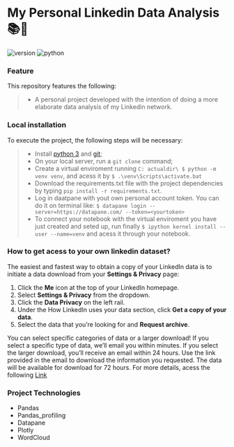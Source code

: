 # My Personal Linkedin Data Analysis 📚🔎
![version](https://img.shields.io/badge/version-0.0.1-blue)
![python](https://img.shields.io/badge/python-3.8.7-brightgreen)

### Feature ###

This repository features the following:
> - A personal project developed with the intention of doing a more elaborate data analysis of my Linkedin network.

### Local installation ###

To execute the project, the following steps will be necessary:
> - Install [python 3](https://www.python.org/) and [git](https://git-scm.com/downloads);
> - On your local server, run a `git clone` command;
> - Create a virtual enviroment running  `C: actualdir\ $ python -m venv venv`, and acess it by `$ .\venv\Scripts\activate.bat`
> - Download the requirements.txt file with the project dependencies by typing `pip install -r requirements.txt`.
> - Log in daatpane with yout own personal account token. You can do it on terminal like: `$ datapane login --server=https://datapane.com/ --token=<yourtoken>`
> - To connect your notebook with the virtual enviroment you have just created and seted up, run finally `$ ipython kernel install --user --name=venv` and acess it through your notebook.

### How to get acess to your own linkedin dataset? 

The easiest and fastest way to obtain a copy of your LinkedIn data is to initiate a data download from your **Settings & Privacy** page:

1. Click the **Me** icon at the top of your LinkedIn homepage.
2. Select **Settings & Privacy** from the dropdown.
3. Click the **Data Privacy** on the left rail.
4. Under the How LinkedIn uses your data section, click **Get a copy of your data**.
5. Select the data that you’re looking for and **Request archive**.

You can select specific categories of data or a larger download! If you select a specific type of data, we’ll email you within minutes. If you select the larger download, you’ll receive an email within 24 hours. Use the link provided in the email to download the information you requested. The data will be available for download for 72 hours. For more details, acess the following [Link](https://www.linkedin.com/help/linkedin/answer/50191/downloading-your-account-data?lang=en)


### Project Technologies ###

* Pandas
* Pandas_profiling
* Datapane
* Plotly
* WordCloud
